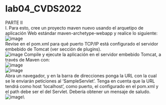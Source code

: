 # lab04_CVDS2022
PARTE II\
I. Para esto, cree un proyecto maven nuevo usando el arquetipo de aplicación Web estándar maven-archetype-webapp y realice lo siguiente:\
![image](https://user-images.githubusercontent.com/98216838/156883250-e42bca82-c5e9-4bc8-9196-3ae2acb1a0db.png)\
Revise en el pom.xml para qué puerto TCP/IP está configurado el servidor embebido de Tomcat (ver sección de plugins).\
![image](https://user-images.githubusercontent.com/98216838/156884163-46f6aac3-9eaf-44f8-82ee-153fe6782bd0.png)
Compile y ejecute la aplicación en el servidor embebido Tomcat, a través de Maven con:\
![image](https://user-images.githubusercontent.com/98216838/156884307-fde451c9-533e-4e57-b63c-594258af1684.png)\
![image](https://user-images.githubusercontent.com/98216838/156884583-b473da23-9a71-431a-aec9-fa2965fe6040.png)\
Abra un navegador, y en la barra de direcciones ponga la URL con la cual se le enviarán peticiones al ‘SampleServlet’. Tenga en cuenta que la URL tendrá como host ‘localhost’, como puerto, el configurado en el pom.xml y el path debe ser el del Servlet. Debería obtener un mensaje de saludo.\
![image](https://user-images.githubusercontent.com/98216838/156884624-48700857-dba6-4634-a5b3-2ce569ac2e40.png)\

